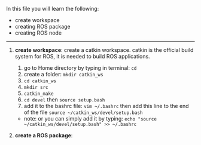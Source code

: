 In this file you will learn the following:
* create workspace
* creating ROS package
* creating ROS node
---------------------

1. **create workspace**: create a catkin workspace. catkin is the official build system for ROS, it is needed to build ROS applications.

    1. go to Home directory by typing in terminal: `cd`
    2. create a folder: `mkdir catkin_ws`
    3. `cd catkin_ws`
    4. `mkdir src`
    5. `catkin_make`
    6. `cd devel` then `source setup.bash`
    7. add it to the bashrc file:  `vim ~/.bashrc` then add this line to the end of the file `source ~/catkin_ws/devel/setup.bash`
      * note: or you can simply add it by typing: `echo "source ~/catkin_ws/devel/setup.bash" >> ~/.bashrc`

2. **create a ROS package**: 
